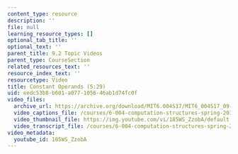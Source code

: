 ```yaml
---
content_type: resource
description: ''
file: null
learning_resource_types: []
optional_tab_title: ''
optional_text: ''
parent_title: 9.2 Topic Videos
parent_type: CourseSection
related_resources_text: ''
resource_index_text: ''
resourcetype: Video
title: Constant Operands (5:29)
uid: eedc53b8-b601-a077-1056-46ab1d74fc0f
video_files:
  archive_url: https://archive.org/download/MIT6.004S17/MIT6_004S17_09-02-06_300k.mp4
  video_captions_file: /courses/6-004-computation-structures-spring-2017/e99ec74651955009902103f2677dab77_185WS_ZzobA.vtt
  video_thumbnail_file: https://img.youtube.com/vi/185WS_ZzobA/default.jpg
  video_transcript_file: /courses/6-004-computation-structures-spring-2017/11c1c6e656b35cceef0a9fa91ca1e2e9_185WS_ZzobA.pdf
video_metadata:
  youtube_id: 185WS_ZzobA
---
```

